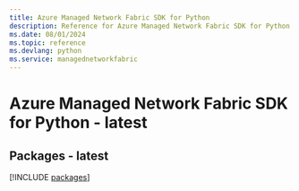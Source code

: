```yaml
---
title: Azure Managed Network Fabric SDK for Python
description: Reference for Azure Managed Network Fabric SDK for Python
ms.date: 08/01/2024
ms.topic: reference
ms.devlang: python
ms.service: managednetworkfabric
---
```

# Azure Managed Network Fabric SDK for Python - latest
## Packages - latest
[!INCLUDE [packages](managed-network-fabric-index.md)]